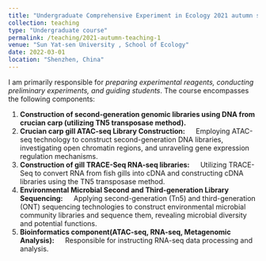 ```yaml
---
title: "Undergraduate Comprehensive Experiment in Ecology 2021 autumn semester"
collection: teaching
type: "Undergraduate course"
permalink: /teaching/2021-autumn-teaching-1
venue: "Sun Yat-sen University , School of Ecology"
date: 2022-03-01
location: "Shenzhen, China"
---
```


I am primarily responsible for _preparing experimental reagents, conducting preliminary experiments, and guiding students_. The course encompasses the following components:
  1. **Construction of second-generation genomic libraries using DNA from crucian carp (utilizing TN5 transposase method).**
  2. **Crucian carp gill ATAC-seq Library Construction:**
  &emsp; Employing ATAC-seq technology to construct second-generation DNA libraries, investigating open chromatin regions, and unraveling gene expression regulation mechanisms.
  3. **Construction of gill TRACE-Seq RNA-seq libraries:**
  &emsp; Utilizing TRACE-Seq to convert RNA from fish gills into cDNA and constructing cDNA libraries using the TN5 transposase method.
  4. **Environmental Microbial Second and Third-generation Library Sequencing:**
  &emsp; Applying second-generation (Tn5) and third-generation (ONT) sequencing technologies to construct environmental microbial community libraries and sequence them, revealing microbial diversity and potential functions.
  5. **Bioinformatics component(ATAC-seq, RNA-seq, Metagenomic Analysis):**
  &emsp; Responsible for instructing RNA-seq data processing and analysis.
